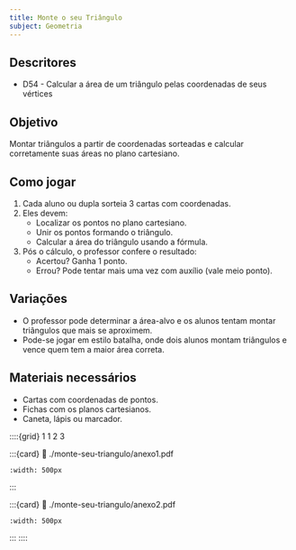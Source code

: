 ```yaml
---
title: Monte o seu Triângulo
subject: Geometria
---
```


## Descritores

* D54 - Calcular a área de um triângulo pelas coordenadas de seus vértices

## Objetivo

Montar triângulos a partir de coordenadas sorteadas e calcular corretamente suas áreas no plano cartesiano.

## Como jogar

1. Cada aluno ou dupla sorteia 3 cartas com coordenadas.
2. Eles devem:
   - Localizar os pontos no plano cartesiano.
   - Unir os pontos formando o triângulo.
   - Calcular a área do triângulo usando a fórmula.
3. Pós o cálculo, o professor confere o resultado:
   - Acertou? Ganha 1 ponto.
   - Errou? Pode tentar mais uma vez com auxílio (vale meio ponto).

## Variações

* O professor pode determinar a área-alvo e os alunos tentam montar triângulos que mais se aproximem.
* Pode-se jogar em estilo batalha, onde dois alunos montam triângulos e vence quem tem a maior área correta.

## Materiais necessários

* Cartas com coordenadas de pontos.
* Fichas com os planos cartesianos.
* Caneta, lápis ou marcador.

::::{grid} 1 1 2 3

:::{card}
:link: ./monte-seu-triangulo/anexo1.pdf
```{image} ./monte-seu-triangulo/anexo1.png
:width: 500px
```
:::

:::{card}
:link: ./monte-seu-triangulo/anexo2.pdf
```{image} ./monte-seu-triangulo/anexo2.png
:width: 500px
```
:::
::::